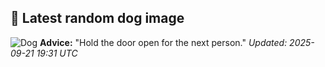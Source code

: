 ## 🐶 Latest random dog image
![Dog](https://images.dog.ceo/breeds/affenpinscher/n02110627_3144.jpg)
**Advice:** "Hold the door open for the next person."
*Updated: 2025-09-21 19:31 UTC*
